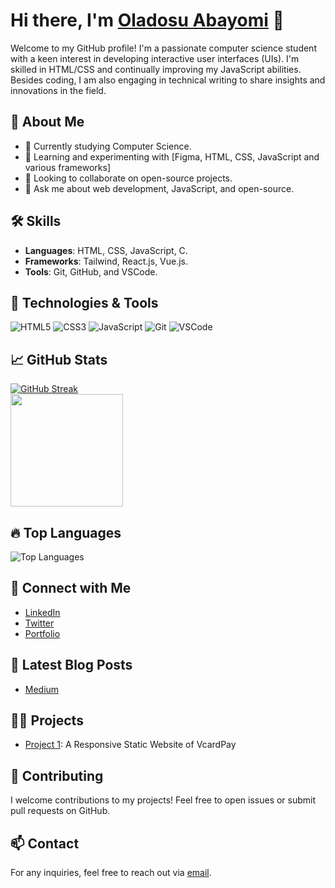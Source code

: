 # Hi there, I'm [Oladosu Abayomi]() 👋

Welcome to my GitHub profile! I'm a passionate computer science student with a keen interest in developing interactive user interfaces (UIs). I'm skilled in HTML/CSS and continually improving my JavaScript abilities. Besides coding, I am also engaging in technical writing to share insights and innovations in the field.

## 🚀 About Me

- 💼 Currently studying Computer Science.
- 🌱 Learning and experimenting with [Figma, HTML, CSS, JavaScript and various frameworks]
- 👯 Looking to collaborate on open-source projects.
- 💬 Ask me about web development, JavaScript, and open-source.

## 🛠️ Skills

- **Languages**: HTML, CSS, JavaScript, C.
- **Frameworks**: Tailwind, React.js, Vue.js.
- **Tools**: Git, GitHub, and VSCode.

## 🔧 Technologies & Tools

![HTML5](https://img.shields.io/badge/-HTML5-E34F26?style=flat&logo=html5&logoColor=white)
![CSS3](https://img.shields.io/badge/-CSS3-1572B6?style=flat&logo=css3&logoColor=white)
![JavaScript](https://img.shields.io/badge/-JavaScript-F7DF1E?style=flat&logo=javascript&logoColor=black)
![Git](https://img.shields.io/badge/-Git-F05032?style=flat&logo=git&logoColor=white)
![VSCode](https://img.shields.io/badge/-VSCode-007ACC?style=flat&logo=visual-studio-code&logoColor=white)

## 📈 GitHub Stats

<div align="left">
  <a href="https://git.io/streak-stats">
    <img src="https://streak-stats.demolab.com/?user=oladosuabayomi&theme=algolia" alt="GitHub Streak" />
  </a>
</div>

<div align="left">
<a href="https://github.com/oladosuabayomi">
  <img height="180em" src="https://github-readme-stats-eight-theta.vercel.app/api?username=oladosuabayomi&show_icons=true&theme=algolia&include_all_commits=true&count_private=true"/>
</a>
</div>

## 🔥 Top Languages

![Top Languages](https://github-readme-stats.vercel.app/api/top-langs/?username=oladosuabayomi&layout=compact&theme=radical)

## 🔗 Connect with Me

- [LinkedIn](https://www.linkedin.com/in/oladosuabayomi)
- [Twitter](https://twitter.com/abayomi_oladosu)
- [Portfolio]()

## 📝 Latest Blog Posts

<!-- BLOG-POST-LIST:START -->
- [Medium](https://medium.com/@oladosuabayomi6)
<!-- BLOG-POST-LIST:END -->

## 👨‍💻 Projects

- [Project 1](https://github.com/oladosuabayomi/VcardPay-website): A Responsive Static Website of VcardPay

## 🤝 Contributing

I welcome contributions to my projects! Feel free to open issues or submit pull requests on GitHub.

## 📫 Contact

For any inquiries, feel free to reach out via [email](mailto:oladosuabayomi6@gmail.com).

